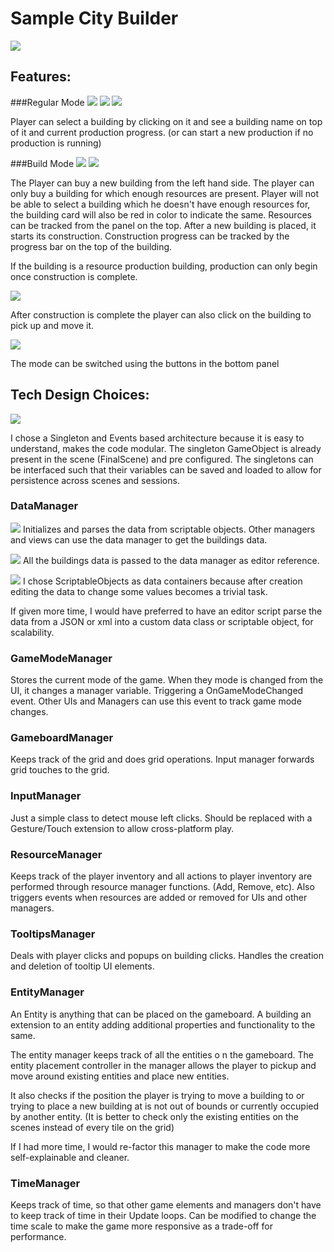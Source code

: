 # Sample City Builder
![](https://raw.githubusercontent.com/opeious/test-city-builder/master/SampleImages/6.png)

## Features:
###Regular Mode
![](https://raw.githubusercontent.com/opeious/test-city-builder/master/SampleImages/1.png) ![](https://raw.githubusercontent.com/opeious/test-city-builder/master/SampleImages/2.png) ![](https://raw.githubusercontent.com/opeious/test-city-builder/master/SampleImages/5.png)

Player can select a building by clicking on it and see a building name on top of it and current production progress. (or can start a new production if no production is running)

###Build Mode
![](https://raw.githubusercontent.com/opeious/test-city-builder/master/SampleImages/8.png)
![](https://raw.githubusercontent.com/opeious/test-city-builder/master/SampleImages/3.png)

The Player can buy a new building from the left hand side. The player can only buy a building for which enough resources are present. Player will not be able to select a building which he doesn't have enough resources for, the building card will also be red in color to indicate the same. Resources can be tracked from the panel on the top. After a new building is placed, it starts its construction. Construction progress can be tracked by the progress bar on the top of the building.

If the building is a resource production building, production can only begin once construction is complete.

![](https://raw.githubusercontent.com/opeious/test-city-builder/master/SampleImages/4.png)

After construction is complete the player can also click on the building to pick up and move it.

![](https://raw.githubusercontent.com/opeious/test-city-builder/master/SampleImages/7.png)

The mode can be switched using the buttons in the bottom panel

## Tech Design Choices:

![](https://raw.githubusercontent.com/opeious/test-city-builder/master/SampleImages/11.png)

I chose a Singleton and Events based architecture because it is easy to understand, makes the code modular. The singleton GameObject is already present in the scene (FinalScene) and pre configured. The singletons can be interfaced such that their variables can be saved and loaded to allow for persistence across scenes and sessions.

### DataManager
![](https://raw.githubusercontent.com/opeious/test-city-builder/master/SampleImages/9.png)
Initializes and parses the data from scriptable objects. Other managers and views can use the data manager to get the buildings data.

![](https://raw.githubusercontent.com/opeious/test-city-builder/master/SampleImages/10.png)
All the buildings data is passed to the data manager as editor reference.

![](https://raw.githubusercontent.com/opeious/test-city-builder/master/SampleImages/11.png)
I chose ScriptableObjects as data containers because after creation editing the data to change some values becomes a trivial task.

If given more time, I would have preferred to have an editor script parse the data from a JSON or xml into a custom data class or scriptable object, for scalability.

### GameModeManager
Stores the current mode of the game. When they mode is changed from the UI, it changes a manager variable. Triggering a OnGameModeChanged event. Other UIs and Managers can use this event to track game mode changes.

### GameboardManager
Keeps track of the grid and does grid operations. Input manager forwards grid touches to the grid.

### InputManager
Just a simple class to detect mouse left clicks. Should be replaced with a Gesture/Touch extension to allow cross-platform play.

### ResourceManager
Keeps track of the player inventory and all actions to player inventory are performed through resource manager functions. (Add, Remove, etc). Also triggers events when resources are added or removed for UIs and other managers.

### TooltipsManager
Deals with player clicks and popups on building clicks. Handles the creation and deletion of tooltip UI elements. 

### EntityManager
An Entity is anything that can be placed on the gameboard. A building an extension to an entity adding additional properties and functionality to the same.

The entity manager keeps track of all the entities o n the gameboard. The entity placement controller in the manager allows the player to pickup and move around existing entities and place new entities.

It also checks if the position the player is trying to move a building to or trying to place a new building at is not out of bounds or currently occupied by another entity. (It is better to check only the existing entities on the scenes instead of every tile on the grid)

If I had more time, I would re-factor this manager to make the code more self-explainable and cleaner.

### TimeManager
Keeps track of time, so that other game elements and managers don't have to keep track of time in their Update loops. Can be modified to change the time scale to make the game more responsive as a trade-off for performance.
